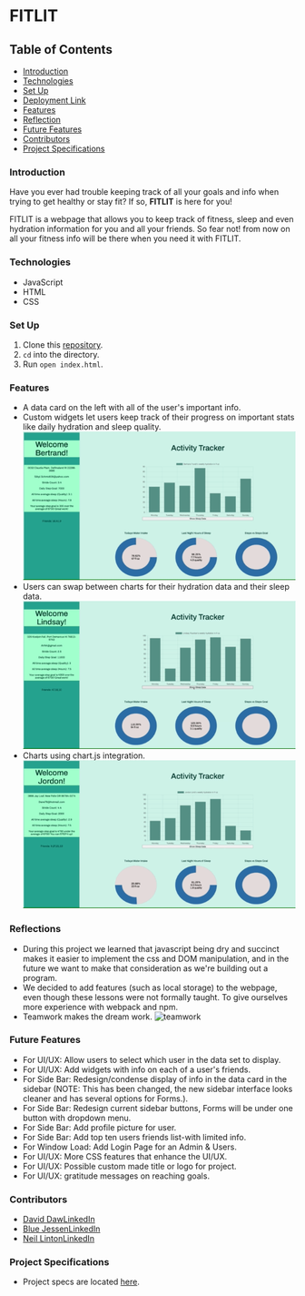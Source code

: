 # FITLIT

## Table of Contents
- [Introduction](#introduction)
- [Technologies](#technologies)
- [Set Up](#set-up)
- [Deployment Link](#deployment-link)
- [Features](#features)
- [Reflection](#reflection)
- [Future Features](#future-features)
- [Contributors](#contributors)
- [Project Specifications](#project-specifications)

### Introduction
Have you ever had trouble keeping track of all your goals and info when trying to get healthy or stay fit? If so, **FITLIT** is here for you!

FITLIT is a webpage that allows you to keep track of fitness, sleep and even hydration information for you and all your friends. So fear not! from now on all your fitness info will be there when you need it with FITLIT.

### Technologies
- JavaScript
- HTML
- CSS

### Set Up
1. Clone this [repository](https://github.com/BlueJessen/FITLIT).
2. `cd` into the directory.
3. Run `open index.html`.

### Features
- A data card on the left with all of the user's important info.
- Custom widgets let users keep track of their progress on important stats like daily hydration and sleep quality.
![Page Layout](/src/images/FITLIT2.gif)
- Users can swap between charts for their hydration data and their sleep data.
![ChartSwap](/src/images/FITLIT1.gif)
- Charts using chart.js integration.
![PageLayout](/src/images/FITLIT3.gif)

### Reflections
- During this project we learned that javascript being dry and succinct makes it easier to implement the css and DOM manipulation, and in the future we want to make that consideration as we're building out a program.
- We decided to add features (such as local storage) to the webpage, even though these lessons were not formally taught. To give ourselves more experience with webpack and npm.
- Teamwork makes the dream work.
![teamwork](https://user-images.githubusercontent.com/99382481/163876131-cc5b620d-540a-4ebd-b4d1-32fcec783c2b.png)


### Future Features
- For UI/UX: Allow users to select which user in the data set to display.
- For UI/UX: Add widgets with info on each of a user's friends.
- For Side Bar: Redesign/condense display of info in the data card in the sidebar
(NOTE: This has been changed, the new sidebar interface looks cleaner and has several options for Forms.).
- For Side Bar: Redesign current sidebar buttons, Forms will be under one button with dropdown menu.
- For Side Bar: Add profile picture for user.
- For Side Bar: Add top ten users friends list-with limited info.
- For Window Load: Add Login Page for an Admin & Users.
- For UI/UX: More CSS features that enhance the UI/UX.
- For UI/UX: Possible custom made title or logo for project.
- For UI/UX: gratitude messages on reaching goals.

### Contributors
- [David Daw](https://github.com/davidhdaw)[LinkedIn](https://www.linkedin.com/in/david-daw-04aa36237/)
- [Blue Jessen](https://github.com/BlueJessen/)[LinkedIn](https://www.linkedin.com/in/blue-nealis/)
- [Neil Linton](https://github.com/LINTONBNEIL)[LinkedIn](https://www.linkedin.com/in/neil-b-linton/)



### Project Specifications
- Project specs are located [here](https://frontend.turing.edu/projects/Fitlit-part-one.html).
